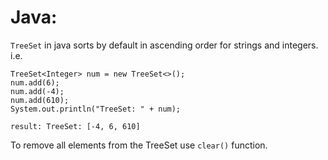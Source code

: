 Java:
====================================================

```TreeSet``` in java sorts by default in ascending order for strings and integers. i.e.<br>
```
TreeSet<Integer> num = new TreeSet<>();
num.add(6);
num.add(-4);
num.add(610);
System.out.println("TreeSet: " + num);

result: TreeSet: [-4, 6, 610]
```

To remove all elements from the TreeSet use ```clear()``` function.
